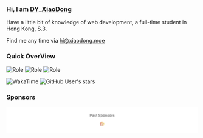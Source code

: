 ### Hi, I am [DY_XiaoDong](https://xiaodong.moe/)

Have a little bit of knowledge of web development, a full-time student in Hong Kong, S.3.

Find me any time via hi@xiaodong.moe

### Quick OverView

![Role](https://img.shields.io/badge/Role-Front--End%20Developer-green?style=flat-square&cacheSeconds=60)
![Role](https://img.shields.io/badge/Role-Back--End%20Developer-violet?style=flat-square&cacheSeconds=60)
![Role](https://img.shields.io/badge/Role-Full--Time%20Student-blue?style=flat-square&cacheSeconds=60)

![WakaTime](https://img.shields.io/badge/dynamic/json?url=https%3A%2F%2Fwakatime.com%2Fshare%2F%4071e4a596-f0b4-4537-adba-df261d3a071e%2F45f0e165-3559-4127-ba09-77915aa906aa.json&query=%24.data.grand_total.human_readable_total_including_other_language&logo=wakatime&style=flat-square&cacheSeconds=60&label=WakaTime)
![GitHub User's stars](https://img.shields.io/github/stars/dy-xiaodong2022?affiliations=OWNER%2CORGANIZATION_MEMBER&style=flat-square&logo=github&label=Stars&color=yellow&cacheSeconds=60)


### Sponsors

<p align="center">
    <img src="https://raw.githubusercontent.com/dy-xiaodong2022/sponsors/main/sponsors.wide.svg" />
</p>
